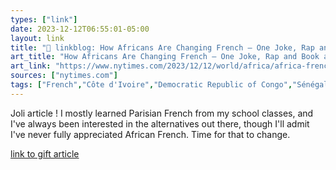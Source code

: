 ```yaml
---
types: ["link"]
date: 2023-12-12T06:55:01-05:00
layout: link
title: "🔗 linkblog: How Africans Are Changing French — One Joke, Rap and Book at a Time - The New York Times'"
art_title: "How Africans Are Changing French — One Joke, Rap and Book at a Time - The New York Times"
art_link: "https://www.nytimes.com/2023/12/12/world/africa/africa-french-language.html"
sources: ["nytimes.com"]
tags: ["French","Côte d'Ivoire","Democratic Republic of Congo","Sénégal"]
---
```

Joli article ! I mostly learned Parisian French from my school classes, and I've always been interested in the alternatives out there, though I'll admit I've never fully appreciated African French. Time for that to change.

[link to gift article](https://www.nytimes.com/2023/12/12/world/africa/africa-french-language.html?unlocked_article_code=1.FU0.wNhB.Ye2bVgeyUdce&smid=url-share)
